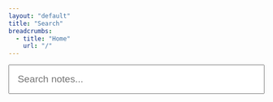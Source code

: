 ```yaml
---
layout: "default"
title: "Search"
breadcrumbs:
  - title: "Home"
    url: "/"
---
```


<div class="search-container">
    <input type="text" id="search-input" class="search-box" placeholder="Search notes..." />
    <div id="search-results"></div>
</div>

<script src="https://unpkg.com/lunr/lunr.js"></script>
<script>
let searchIndex;
let documents;

// Load search index
fetch('/assets/search-index.json')
    .then(response => response.json())
    .then(data => {
        documents = data;
        
        // Build lunr index
        searchIndex = lunr(function() {
            this.ref('id');
            this.field('title', { boost: 10 });
            this.field('content');
            this.field('tags', { boost: 5 });
            
            documents.forEach(doc => {
                this.add(doc);
            });
        });
        
        // Enable search
        document.getElementById('search-input').addEventListener('input', performSearch);
        
        // Check for URL params
        const urlParams = new URLSearchParams(window.location.search);
        const query = urlParams.get('q');
        if (query) {
            document.getElementById('search-input').value = query;
            performSearch();
        }
    });

function performSearch() {
    const query = document.getElementById('search-input').value;
    const resultsContainer = document.getElementById('search-results');
    
    if (!query.trim() || !searchIndex) {
        resultsContainer.innerHTML = '';
        return;
    }
    
    try {
        const results = searchIndex.search(query);
        displayResults(results, query);
    } catch (error) {
        console.error('Search error:', error);
        resultsContainer.innerHTML = '<p>Search error. Please try a different query.</p>';
    }
}

function displayResults(results, query) {
    const resultsContainer = document.getElementById('search-results');
    
    if (results.length === 0) {
        resultsContainer.innerHTML = `<p>No results found for "${query}"</p>`;
        return;
    }
    
    let html = `<h2>Found ${results.length} results for "${query}"</h2><div class="note-grid">`;
    
    results.slice(0, 20).forEach(result => {
        const doc = documents.find(d => d.id === result.ref);
        if (!doc) return;
        
        // Highlight search terms
        let excerpt = doc.content;
        const terms = query.toLowerCase().split(/\s+/);
        terms.forEach(term => {
            const regex = new RegExp(`(${term})`, 'gi');
            excerpt = excerpt.replace(regex, '<mark>$1</mark>');
        });
        
        html += `
        <div class="note-card">
            <h3><a href="${doc.url}">${doc.title}</a></h3>
            <div class="note-meta">
                ${doc.word_count} words
                ${doc.tags ? `• Tags: ${doc.tags}` : ''}
            </div>
            <div class="note-excerpt">${excerpt}</div>
        </div>`;
    });
    
    html += '</div>';
    resultsContainer.innerHTML = html;
}

// Update URL with search query
document.getElementById('search-input').addEventListener('input', function() {
    const query = this.value;
    const url = new URL(window.location);
    if (query) {
        url.searchParams.set('q', query);
    } else {
        url.searchParams.delete('q');
    }
    window.history.replaceState({}, '', url);
});
</script>

<style>
.search-container {
    max-width: 800px;
    margin: 0 auto;
}

.search-box {
    width: 100%;
    max-width: none;
    font-size: 1.2rem;
    padding: 1rem;
    margin-bottom: 2rem;
}

#search-results {
    margin-top: 2rem;
}

#search-results h2 {
    color: var(--secondary-color);
    font-size: 1.1rem;
    margin-bottom: 1.5rem;
}

mark {
    background: #ffeb3b;
    padding: 0.1em 0.2em;
    border-radius: 0.2em;
}

.note-grid {
    display: grid;
    grid-template-columns: repeat(auto-fill, minmax(300px, 1fr));
    gap: 1.5rem;
}
</style>